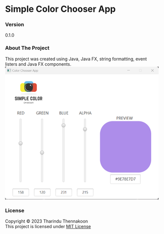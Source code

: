 # Simple Color Chooser App

### Version

0.1.0

### About The Project

This project was created using Java, Java FX, string formatting, event listers and Java FX components.<br>
<img width="500" src="https://github.com/tharindu152/simple-color-chooser/blob/master/src/main/resources/asset.img/App%20Screen%20Shot.png">

### License

Copyright ©️ 2023 Tharindu Thennakoon <br>
This project is licensed under [MIT License](License.txt)
